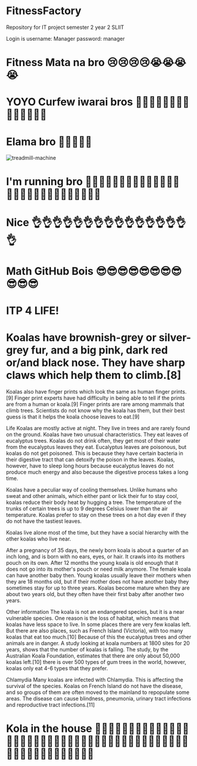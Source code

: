 # FitnessFactory
Repository for IT project semester 2 year 2 SLIIT

Login is 
username: Manager
password: manager


# Fitness Mata na bro 😢😢😢😢😭😭😭😭


# YOYO Curfew iwarai bros 🤣🤣🤣🤣🤣💪💪💪💪💪💪💪💪💪
# Elama bro 💪💪💪💪💪

![treadmill-machine](https://user-images.githubusercontent.com/89182652/135573509-480934ec-8b55-47ee-b774-bd825b8dd427.png)

# I'm running bro 🏃‍♂️🏃‍♂️🏃‍♂️🏃‍♂️🏃‍♂️🏃‍♂️🏃‍♂️🏃‍♂️🏃‍♂️🏃‍♂️🏃‍♂️🏃‍♂️🏃‍♂️🏃‍♂️
# Nice 👌👌👌👌👌👌👌👌👌👌👌👌👌👌👌👌
# Math GitHub Bois 😎😎😎😎😎😎😎😎😎😎😎
# ITP 4 LIFE!

# Koalas have brownish-grey or silver-grey fur, and a big pink, dark red or/and black nose. They have sharp claws which help them to climb.[8]

Koalas also have finger prints which look the same as human finger prints.[9] Finger print experts have had difficulty in being able to tell if the prints are from a human or koala.[9] Finger prints are rare among mammals that climb trees. Scientists do not know why the koala has them, but their best guess is that it helps the koala choose leaves to eat.[9]

Life
Koalas are mostly active at night. They live in trees and are rarely found on the ground. Koalas have two unusual characteristics. They eat leaves of eucalyptus trees. Koalas do not drink often, they get most of their water from the eucalyptus leaves they eat. Eucalyptus leaves are poisonous, but koalas do not get poisoned. This is because they have certain bacteria in their digestive tract that can detoxify the poison in the leaves. Koalas, however, have to sleep long hours because eucalyptus leaves do not produce much energy and also because the digestive process takes a long time.

Koalas have a peculiar way of cooling themselves. Unlike humans who sweat and other animals, which either pant or lick their fur to stay cool, koalas reduce their body heat by hugging a tree. The temperature of the trunks of certain trees is up to 9 degrees Celsius lower than the air temperature. Koalas prefer to stay on these trees on a hot day even if they do not have the tastiest leaves.

Koalas live alone most of the time, but they have a social hierarchy with the other koalas who live near.

After a pregnancy of 35 days, the newly born koala is about a quarter of an inch long, and is born with no ears, eyes, or hair. It crawls into its mothers pouch on its own. After 12 months the young koala is old enough that it does not go into its mother's pouch or need milk anymore. The female koala can have another baby then. Young koalas usually leave their mothers when they are 18 months old, but if their mother does not have another baby they sometimes stay for up to three years. Koalas become mature when they are about two years old, but they often have their first baby after another two years.

Other information
The koala is not an endangered species, but it is a near vulnerable species. One reason is the loss of habitat, which means that koalas have less space to live. In some places there are very few koalas left. But there are also places, such as French Island (Victoria), with too many koalas that eat too much.[10] Because of this the eucalyptus trees and other animals are in danger. A study looking at koala numbers at 1800 sites for 20 years, shows that the number of koalas is falling. The study, by the Australian Koala Foundation, estimates that there are only about 50,000 koalas left.[10] there is over 500 types of gum trees in the world, however, koalas only eat 4-6 types that they prefer.

Chlamydia
Many koalas are infected with Chlamydia. This is affecting the survival of the species. Koalas on French Island do not have the disease, and so groups of them are often moved to the mainland to repopulate some areas. The disease can cause blindness, pneumonia, urinary tract infections and reproductive tract infections.[11]


# Kola in the house 🐨🐨🐨🐨🐨🐨🐨🐨🐨🐨🐨🐨🐨🐨🐨🐨🐨🐨🐨🐨🐨🐨🐨🐨🐨🐨🐨🐨🐨🐨🐨🐨🐨🐨🐨🐨🐨🐨🐨🐨🐨🐨🐨🐨🐨🐨🐨🐨🐨🐨🐨🐨🐨🐨
